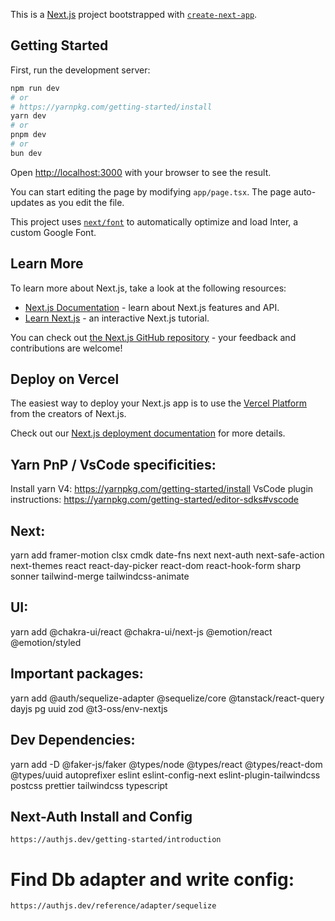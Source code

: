 This is a [Next.js](https://nextjs.org/) project bootstrapped with [`create-next-app`](https://github.com/vercel/next.js/tree/canary/packages/create-next-app).

## Getting Started

First, run the development server:

```bash
npm run dev
# or
# https://yarnpkg.com/getting-started/install
yarn dev
# or
pnpm dev
# or
bun dev
```

Open [http://localhost:3000](http://localhost:3000) with your browser to see the result.

You can start editing the page by modifying `app/page.tsx`. The page auto-updates as you edit the file.

This project uses [`next/font`](https://nextjs.org/docs/basic-features/font-optimization) to automatically optimize and load Inter, a custom Google Font.

## Learn More

To learn more about Next.js, take a look at the following resources:

- [Next.js Documentation](https://nextjs.org/docs) - learn about Next.js features and API.
- [Learn Next.js](https://nextjs.org/learn) - an interactive Next.js tutorial.

You can check out [the Next.js GitHub repository](https://github.com/vercel/next.js/) - your feedback and contributions are welcome!

## Deploy on Vercel

The easiest way to deploy your Next.js app is to use the [Vercel Platform](https://vercel.com/new?utm_medium=default-template&filter=next.js&utm_source=create-next-app&utm_campaign=create-next-app-readme) from the creators of Next.js.

Check out our [Next.js deployment documentation](https://nextjs.org/docs/deployment) for more details.


## Yarn PnP / VsCode specificities:
Install yarn V4: https://yarnpkg.com/getting-started/install
VsCode plugin instructions: https://yarnpkg.com/getting-started/editor-sdks#vscode

## Next: 
yarn add framer-motion clsx cmdk date-fns next next-auth next-safe-action next-themes react react-day-picker react-dom react-hook-form sharp sonner tailwind-merge tailwindcss-animate
## UI: 
yarn add @chakra-ui/react @chakra-ui/next-js  @emotion/react @emotion/styled
## Important packages: 
yarn add @auth/sequelize-adapter @sequelize/core @tanstack/react-query dayjs pg uuid zod @t3-oss/env-nextjs

## Dev Dependencies: 
yarn add -D @faker-js/faker @types/node @types/react @types/react-dom @types/uuid autoprefixer eslint eslint-config-next eslint-plugin-tailwindcss postcss prettier tailwindcss typescript


## Next-Auth Install and Config
    https://authjs.dev/getting-started/introduction
# Find Db adapter and write config: 
    https://authjs.dev/reference/adapter/sequelize